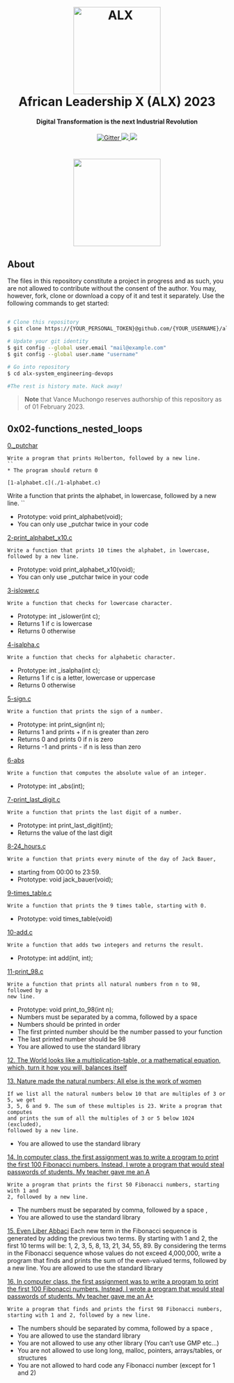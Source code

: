 <h1 align="center">
  <br>
  <a href="#"><img src="https://images.squarespace-cdn.com/content/v1/5f064fad5065bf4b98603cbe/1470eb72-6bc8-44da-944d-cd43a2c9d162/ALX+PNG.png" alt="ALX" width="200"></a>
  <br>
  African Leadership X (ALX) 2023
  <br>
</h1>

<h4 align="center">Digital Transformation is the next Industrial Revolution</h4>

<p align="center">
  <a href="#">
    <img src="https://forthebadge.com/images/badges/built-with-love.svg"
         alt="Gitter">
  </a>
  <a href="#">
      <img src="https://forthebadge.com/images/badges/powered-by-electricity.svg">
  </a>
  <a href="#">
    <img src="https://forthebadge.com/images/badges/no-ragrets.svg">
  </a>
</p>

<h1 align="center">
  <a href="#"><img src="https://media.tenor.com/whgQwNlVvNkAAAAi/xero-code.gif" width="200"></a>
</h1>


## About

The files in this repository constitute a project in progress and as such, you are not allowed to contribute without the consent of the author. You may, however, fork, clone or download a copy of it and test it separately. Use the following commands to get started:

```bash

# Clone this repository
$ git clone https://{YOUR_PERSONAL_TOKEN}@github.com/{YOUR_USERNAME}/alx-low_level_programming.git

# Update your git identity
$ git config --global user.email "mail@example.com"
$ git config --global user.name "username"

# Go into repository
$ cd alx-system_engineering-devops

#The rest is history mate. Hack away!
```

> **Note**
> that Vance Muchongo reserves authorship of this repository as of 01 February 2023.


## 0x02-functions_nested_loops

[0._putchar](./0-holberton.c)
```
Write a program that prints Holberton, followed by a new line.
``
* The program should return 0

[1-alphabet.c](./1-alphabet.c)
```
Write a function that prints the alphabet, in lowercase, followed by a new line.
``
* Prototype: void print_alphabet(void);
* You can only use _putchar twice in your code

[2-print_alphabet_x10.c](./2-print_alphabet_x10.c)
```
Write a function that prints 10 times the alphabet, in lowercase,
followed by a new line.
```
* Prototype: void print_alphabet_x10(void);
* You can only use _putchar twice in your code

[3-islower.c](./3-islower.c)
```
Write a function that checks for lowercase character.
```
* Prototype: int _islower(int c);
* Returns 1 if c is lowercase
* Returns 0 otherwise

[4-isalpha.c](./4-isalpha.c)
```
Write a function that checks for alphabetic character.
```
* Prototype: int _isalpha(int c);
* Returns 1 if c is a letter, lowercase or uppercase
* Returns 0 otherwise

[5-sign.c](./5-sign.c)
```
Write a function that prints the sign of a number.
```
* Prototype: int print_sign(int n);
* Returns 1 and prints + if n is greater than zero
* Returns 0 and prints 0 if n is zero
* Returns -1 and prints - if n is less than zero

[6-abs](./6-abs)
```
Write a function that computes the absolute value of an integer.
```
* Prototype: int _abs(int);

[7-print_last_digit.c](./7-print_last_digit.c)
```
Write a function that prints the last digit of a number.
```
* Prototype: int print_last_digit(int);
* Returns the value of the last digit

[8-24_hours.c](./8-24_hours.c)
```
Write a function that prints every minute of the day of Jack Bauer,
```
* starting from 00:00 to 23:59.
* Prototype: void jack_bauer(void);

[9-times_table.c](./9-times_table.c)
```
Write a function that prints the 9 times table, starting with 0.
```
* Prototype: void times_table(void)

[10-add.c](./10-add.c)
```
Write a function that adds two integers and returns the result.
```
* Prototype: int add(int, int);

[11-print_98.c](./11-print_98.c)
```
Write a function that prints all natural numbers from n to 98, followed by a
new line.
```
* Prototype: void print_to_98(int n);
* Numbers must be separated by a comma, followed by a space
* Numbers should be printed in order
* The first printed number should be the number passed to your function
* The last printed number should be 98
* You are allowed to use the standard library

[12. The World looks like a multiplication-table, or a mathematical equation,
which, turn it how you will, balances itself](./100-times_table.c)

[13. Nature made the natural numbers; All else is the work of women](./101-natural.c)
```
If we list all the natural numbers below 10 that are multiples of 3 or 5, we get
3, 5, 6 and 9. The sum of these multiples is 23. Write a program that computes
and prints the sum of all the multiples of 3 or 5 below 1024 (excluded),
followed by a new line.
```
* You are allowed to use the standard library

[14. In computer class, the first assignment was to write a program to print the
first 100 Fibonacci numbers. Instead, I wrote a program that would steal
passwords of students. My teacher gave me an A](./102-fibonacci.c)
```
Write a program that prints the first 50 Fibonacci numbers, starting with 1 and
2, followed by a new line.
```
* The numbers must be separated by comma, followed by a space ,
* You are allowed to use the standard library

[15. Even Liber Abbaci](./103-fibonacci.c)
Each new term in the Fibonacci sequence is generated by adding the previous two
terms. By starting with 1 and 2, the first 10 terms will be: 1, 2, 3, 5, 8, 13,
21, 34, 55, 89. By considering the terms in the Fibonacci sequence whose values
do not exceed 4,000,000, write a program that finds and prints the sum of the
even-valued terms, followed by a new line.
You are allowed to use the standard library

[16. In computer class, the first assignment was to write a program to print the
first 100 Fibonacci numbers. Instead, I wrote a program that would steal
passwords of students. My teacher gave me an A+](./104-fibonacci.c)
```
Write a program that finds and prints the first 98 Fibonacci numbers,
starting with 1 and 2, followed by a new line.
```

* The numbers should be separated by comma, followed by a space ,
* You are allowed to use the standard library
* You are not allowed to use any other library (You can’t use GMP etc…)
* You are not allowed to use long long, malloc, pointers, arrays/tables, or
  structures
* You are not allowed to hard code any Fibonacci number (except for 1 and 2)
